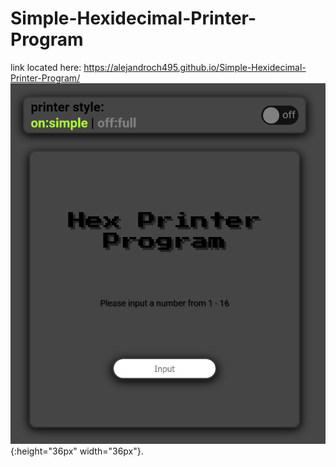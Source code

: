 # Simple-Hexidecimal-Printer-Program
link located here:
      https://alejandroch495.github.io/Simple-Hexidecimal-Printer-Program/
![smiley](image.png){:height="36px" width="36px"}.
